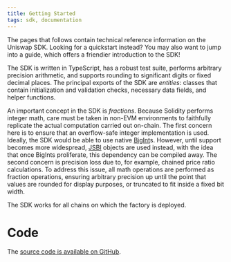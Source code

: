 ```yaml
---
title: Getting Started
tags: sdk, documentation
---
```


The pages that follows contain technical reference information on the Uniswap SDK. Looking for a <Link to='/docs/v2/javascript-SDK/quick-start'>quickstart</Link> instead? You may also want to jump into a <Link to='/docs/v2/javascript-SDK/fetching-data'>guide</Link>, which offers a friendier introduction to the SDK!

The SDK is written in TypeScript, has a robust test suite, performs arbitrary precision arithmetic, and supports rounding to significant digits or fixed decimal places. The principal exports of the SDK are _entities_: classes that contain initialization and validation checks, necessary data fields, and helper functions.

An important concept in the SDK is _fractions_. Because Solidity performs integer math, care must be taken in non-EVM environments to faithfully replicate the actual computation carried out on-chain. The first concern here is to ensure that an overflow-safe integer implementation is used. Ideally, the SDK would be able to use native [BigInt](https://developer.mozilla.org/en-US/docs/Web/JavaScript/Reference/Global_Objects/BigInt)s. However, until support becomes more widespread, [JSBI](https://github.com/GoogleChromeLabs/jsbi) objects are used instead, with the idea that once BigInts proliferate, this dependency can be compiled away. The second concern is precision loss due to, for example, chained price ratio calculations. To address this issue, all math operations are performed as fraction operations, ensuring arbitrary precision up until the point that values are rounded for display purposes, or truncated to fit inside a fixed bit width.

The SDK works for all chains on which the <Link to='/docs/v2/smart-contracts/factory#address'>factory</Link> is deployed.

# Code

The [source code is available on GitHub](https://github.com/Uniswap/uniswap-sdk).


